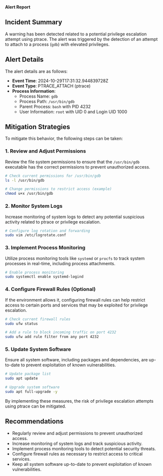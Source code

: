 **Alert Report**

**Incident Summary**
-------------------

A warning has been detected related to a potential privilege escalation attempt using ptrace. The alert was triggered by the detection of an attempt to attach to a process (`gdb`) with elevated privileges.

**Alert Details**
-----------------

The alert details are as follows:

*   **Event Time**: 2024-10-29T17:31:32.944839728Z
*   **Event Type**: PTRACE_ATTACH (ptrace)
*   **Process Information**:
    *   Process Name: `gdb`
    *   Process Path: `/usr/bin/gdb`
    *   Parent Process: `bash` with PID 4232
    *   User Information: `root` with UID 0 and Login UID 1000

**Mitigation Strategies**
-------------------------

To mitigate this behavior, the following steps can be taken:

### 1. Review and Adjust Permissions

Review the file system permissions to ensure that the `/usr/bin/gdb` executable has the correct permissions to prevent unauthorized access.

```bash
# Check current permissions for /usr/bin/gdb
ls -l /usr/bin/gdb

# Change permissions to restrict access (example)
chmod u+x /usr/bin/gdb
```

### 2. Monitor System Logs

Increase monitoring of system logs to detect any potential suspicious activity related to ptrace or privilege escalation.

```bash
# Configure log rotation and forwarding
sudo vim /etc/logrotate.conf
```

### 3. Implement Process Monitoring

Utilize process monitoring tools like `systemd` or `procfs` to track system processes in real-time, including process attachments.

```bash
# Enable process monitoring
sudo systemctl enable systemd-logind
```

### 4. Configure Firewall Rules (Optional)

If the environment allows it, configuring firewall rules can help restrict access to certain ports and services that may be exploited for privilege escalation.

```bash
# Check current firewall rules
sudo ufw status

# Add a rule to block incoming traffic on port 4232
sudo ufw add rule filter from any port 4232
```

### 5. Update System Software

Ensure all system software, including packages and dependencies, are up-to-date to prevent exploitation of known vulnerabilities.

```bash
# Update package list
sudo apt update

# Upgrade system software
sudo apt full-upgrade -y
```

By implementing these measures, the risk of privilege escalation attempts using ptrace can be mitigated.

**Recommendations**
-------------------

*   Regularly review and adjust permissions to prevent unauthorized access.
*   Increase monitoring of system logs and track suspicious activity.
*   Implement process monitoring tools to detect potential security threats.
*   Configure firewall rules as necessary to restrict access to critical services.
*   Keep all system software up-to-date to prevent exploitation of known vulnerabilities.